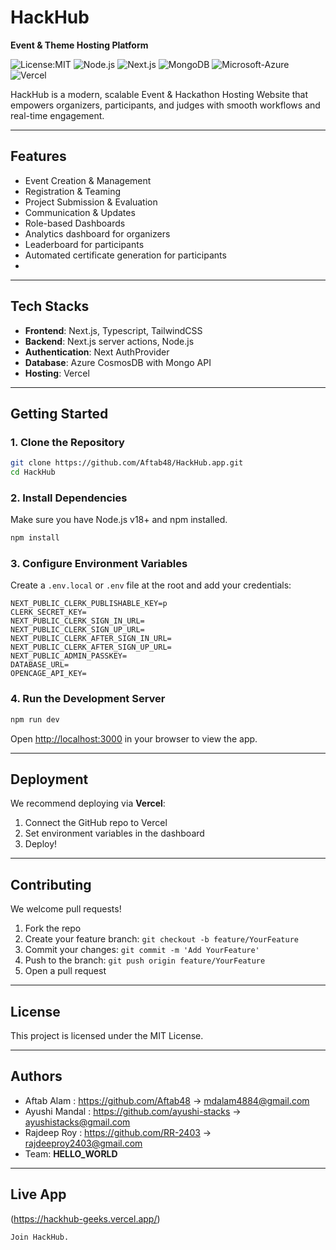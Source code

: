 # HackHub

**Event & Theme Hosting Platform**

![License:MIT](https://img.shields.io/badge/License-MIT-yellow.svg)
![Node.js](https://img.shields.io/badge/Node.js-v18+-green)
![Next.js](https://img.shields.io/badge/Next.js-13+-black)
![MongoDB](https://img.shields.io/badge/MongoDB-Geospatial-brightgreen)
![Microsoft-Azure](https://img.shields.io/badge/Microsoft-Azure-blue)
![Vercel](https://img.shields.io/badge/Deployed%20on-Vercel-black)


HackHub is a modern, scalable Event & Hackathon Hosting Website that empowers organizers, participants, and judges with smooth workflows and real-time engagement.

---

## Features

- Event Creation & Management
- Registration & Teaming
- Project Submission & Evaluation
- Communication & Updates
- Role-based Dashboards
- Analytics dashboard for organizers
- Leaderboard for participants
- Automated certificate generation for participants
- 

  ***

  ## Tech Stacks

  - **Frontend**: Next.js, Typescript, TailwindCSS
  - **Backend**: Next.js server actions, Node.js
  - **Authentication**: Next AuthProvider
  - **Database**: Azure CosmosDB with Mongo API
  - **Hosting**: Vercel

  ***

  ## Getting Started

### 1. Clone the Repository

```bash
git clone https://github.com/Aftab48/HackHub.app.git
cd HackHub
```

### 2. Install Dependencies

Make sure you have Node.js v18+ and npm installed.

```bash
npm install
```

### 3. Configure Environment Variables

Create a `.env.local` or `.env` file at the root and add your credentials:

```env
NEXT_PUBLIC_CLERK_PUBLISHABLE_KEY=p
CLERK_SECRET_KEY=
NEXT_PUBLIC_CLERK_SIGN_IN_URL=
NEXT_PUBLIC_CLERK_SIGN_UP_URL=
NEXT_PUBLIC_CLERK_AFTER_SIGN_IN_URL=
NEXT_PUBLIC_CLERK_AFTER_SIGN_UP_URL=
NEXT_PUBLIC_ADMIN_PASSKEY=
DATABASE_URL=
OPENCAGE_API_KEY=
```

### 4. Run the Development Server

```bash
npm run dev
```

Open [http://localhost:3000](http://localhost:3000) in your browser to view the app.

---

## Deployment

We recommend deploying via **Vercel**:

1. Connect the GitHub repo to Vercel
2. Set environment variables in the dashboard
3. Deploy!

---

## Contributing

We welcome pull requests!

1. Fork the repo
2. Create your feature branch: `git checkout -b feature/YourFeature`
3. Commit your changes: `git commit -m 'Add YourFeature'`
4. Push to the branch: `git push origin feature/YourFeature`
5. Open a pull request

---

## License

This project is licensed under the MIT License.

---

## Authors

- Aftab Alam : https://github.com/Aftab48 → mdalam4884@gmail.com
- Ayushi Mandal : https://github.com/ayushi-stacks → ayushistacks@gmail.com
- Rajdeep Roy : https://github.com/RR-2403 → rajdeeproy2403@gmail.com
- Team: **HELLO_WORLD**

---

## Live App

(https://hackhub-geeks.vercel.app/)

```
Join HackHub.
